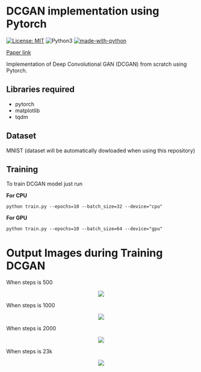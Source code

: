 # DCGAN implementation using Pytorch
[![License: MIT](https://img.shields.io/badge/License-MIT-yellow.svg)](https://opensource.org/licenses/MIT)
![Python3](https://img.shields.io/badge/python->=3-green.svg)
[![made-with-python](https://img.shields.io/badge/Made%20with-Python-1f425f.svg)](https://www.python.org/)

[Paper link](https://arxiv.org/pdf/1511.06434.pdf)

Implementation of Deep Convolutional GAN (DCGAN) from scratch using Pytorch.

## Libraries required

* pytorch
* matplotlib
* tqdm

## Dataset
 MNIST
 (dataset will be automatically dowloaded when using this repository)

 ## Training

 To train DCGAN model just run

**For CPU**
```
python train.py --epochs=10 --batch_size=32 --device="cpu"
```

**For GPU**
```
python train.py --epochs=10 --batch_size=64 --device="gpu"
```

# Output Images during Training DCGAN

When steps is 500


<p align="center">
<img src="https://github.com/AbhishekSalian/DCGAN-using-Pytorch/blob/main/images/generated_step500.png?raw=true"></a>
</p>


When steps is 1000
<p align="center">
<img src="https://github.com/AbhishekSalian/DCGAN-using-Pytorch/blob/main/images/generated_step1000.png?raw=true"></a>
</p>


When steps is 2000

<p align="center">
<img src="https://github.com/AbhishekSalian/DCGAN-using-Pytorch/blob/main/images/generated_step2000.png?raw=true"></a>
</p>

When steps is 23k

<p align="center">
<img src="https://github.com/AbhishekSalian/DCGAN-using-Pytorch/blob/main/images/generated_step23k.png?raw=true"></a>
</p>


